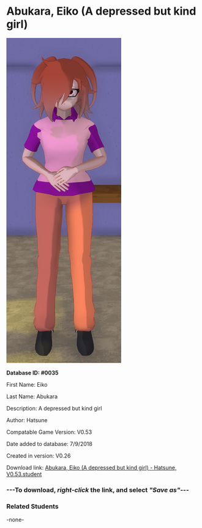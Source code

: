 # Abukara, Eiko (A depressed but kind girl)

<img src="../../Files/Images/Abukara, Eiko (A depressed but kind girl).png" title="Abukara, Eiko (A depressed but kind girl) - Hatsune, V0.53">

**Database ID: #0035**

First Name: Eiko

Last Name: Abukara

Description: A depressed but kind girl

Author: Hatsune

Compatable Game Version: V0.53

Date added to database: 7/9/2018

Created in version: V0.26

Download link: <a href="https://raw.githubusercontent.com/Arbiter1223/Daigaku-Gurashi-Custom-Students/master/Files/Student%20Files/Abukara%2C%20Eiko%20(A%20depressed%20but%20kind%20girl)%20-%20Hatsune%2C%20V0.53.student">Abukara, Eiko (A depressed but kind girl) - Hatsune, V0.53.student</a>

### ---**To download, _right-click_ the link, and select _"Save as"_**---

### Related Students

-none-
